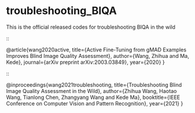 # troubleshooting_BIQA
This is the official released codes for troubleshooting BIQA in the wild

::

  @article{wang2020active,
    title={Active Fine-Tuning from gMAD Examples Improves Blind Image Quality Assessment},
    author={Wang, Zhihua and Ma, Kede},
    journal={arXiv preprint arXiv:2003.03849},
    year={2020}
  }
  
::

  @inproceedings{wang2021troubleshooting,
    title={Troubleshooting Blind Image Quality Assessment in the Wild},
    author={Zhihua Wang, Haotao Wang, Tianlong Chen, Zhangyang Wang and Kede Ma},
    booktitle={IEEE Conference on Computer Vision and Pattern Recognition},
    year={2021}
  }
